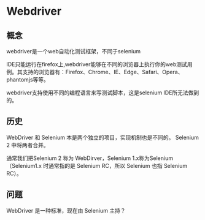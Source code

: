 # Webdriver

## 概念

webdriver是一个web自动化测试框架，不同于selenium

IDE只能运行在firefox上,webdriver能够在不同的浏览器上执行你的web测试用例。其支持的浏览器有：Firefox、Chrome、IE、Edge、Safari、Opera、phantomjs等等。

webdriver支持使用不同的编程语言来写测试脚本，这是selenium IDE所无法做到的。

## 历史

WebDriver 和 Selenium 本是两个独立的项目，实现机制也是不同的。 Selenium 2 中将两者合并。

通常我们把Selenium 2 称为 WebDirver，Selenium 1.x称为Selenium（Selenium1.x 时通常指的是 Selenium RC，所以 Selenium 也指 Selenium RC）。

## 问题

WebDriver 是一种标准，现在由 Selenium 主持？